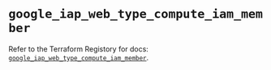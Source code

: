 # `google_iap_web_type_compute_iam_member`

Refer to the Terraform Registory for docs: [`google_iap_web_type_compute_iam_member`](https://registry.terraform.io/providers/hashicorp/google/5.26.0/docs/resources/iap_web_type_compute_iam_member).
